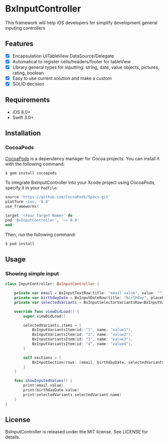 # BxInputController

This framework will help iOS developers for simplify development general inputing controllers

## Features

- [x] Encapsulation UITableView DataSource/Delegate 
- [x] Automatical to register cells/headers/footer for tableView
- [x] Library general types for inputting: string, date, value objects, pictures, rating, boolean
- [x] Easy to use current solution and make a custom
- [x] SOLID decision

## Requirements

- iOS 8.0+
- Swift 3.0+


## Installation

### CocoaPods

[CocoaPods](http://cocoapods.org) is a dependency manager for Cocoa projects. You can install it with the following command:

```bash
$ gem install cocoapods
```

To integrate BxInputController into your Xcode project using CocoaPods, specify it in your `Podfile`:

```ruby
source 'https://github.com/CocoaPods/Specs.git'
platform :ios, '8.0'
use_frameworks!

target '<Your Target Name>' do
pod 'BxInputController', '~> 0.9'
end
```

Then, run the following command:

```bash
$ pod install
```

## Usage

### Showing simple input

```swift
class InputController: BxInputController {

    private var email = BxInputTextRow(title: "email value", value: "")
    private var birthdayDate = BxInputDateRow(title: "birthday", placeholder: "YOUR BIRTHDAY")
    private var selectedVariants = BxInputSelectorVariantsRow<BxInputVariantsItem>(title: "selected", placeholder: "SELECT")

    override func viewDidLoad() {
        super.viewDidLoad()

        selectedVariants.items = [
            BxInputVariantsItem(id: "1", name: "value1"),
            BxInputVariantsItem(id: "2", name: "value2"),
            BxInputVariantsItem(id: "3", name: "value3"),
            BxInputVariantsItem(id: "4", name: "value4"),
        ]

        self.sections = [
            BxInputSection(rows: [email, birthdayDate, selectedVariants])
        ]
    }

    func showInputedValues() {
        print(email.value)
        print(birthdayDate.value)
        print(selectedVariants.selectedVariant.name)
    }
}

```

## License

BxInputController is released under the MIT license. See LICENSE for details.
